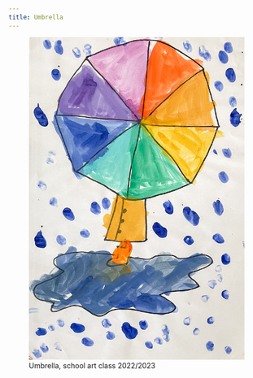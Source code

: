 ```yaml
---
title: Umbrella
---
```

<figure>
<img src="/img/emil-drawing/IMG_5917.jpg" alt="">
<figcaption>Umbrella, school art class 2022/2023</figcaption>
</figure>